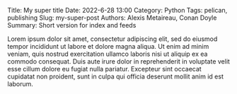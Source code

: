 Title: My super title
Date: 2022-6-28 13:00
Category: Python
Tags: pelican, publishing
Slug: my-super-post
Authors: Alexis Metaireau, Conan Doyle
Summary: Short version for index and feeds

Lorem ipsum dolor sit amet, consectetur adipiscing elit, sed do eiusmod tempor incididunt ut labore et dolore magna aliqua. Ut enim ad minim veniam, quis nostrud exercitation ullamco laboris nisi ut aliquip ex ea commodo consequat. Duis aute irure dolor in reprehenderit in voluptate velit esse cillum dolore eu fugiat nulla pariatur. Excepteur sint occaecat cupidatat non proident, sunt in culpa qui officia deserunt mollit anim id est laborum.
